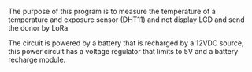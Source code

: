 The purpose of this program is to measure the temperature of a temperature and exposure sensor (DHT11) and not display LCD and send the donor by LoRa

The circuit is powered by a battery that is recharged by a 12VDC source, this power circuit has a voltage regulator that limits to 5V and a battery recharge module.

